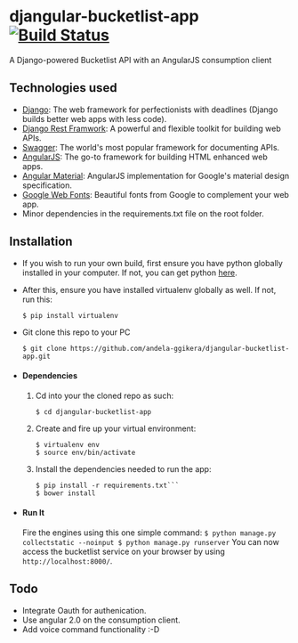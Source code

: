 # djangular-bucketlist-app [![Build Status](https://travis-ci.org/andela-ggikera/djangular-bucketlist-app.svg?branch=master)](https://travis-ci.org/andela-ggikera/djangular-bucketlist-app)
A Django-powered Bucketlist API with an AngularJS consumption client

## Technologies used
* [Django](https://www.djangoproject.com/): The web framework for perfectionists with deadlines (Django builds better web apps with less code).
* [Django Rest Framwork](http://www.django-rest-framework.org/): A powerful and flexible toolkit for building web APIs.
* [Swagger](http://swagger.io/): The world's most popular framework for documenting APIs.
* [AngularJS](https://angularjs.org/): The go-to framework for building HTML enhanced web apps.
* [Angular Material](https://material.angularjs.org/latest/): AngularJS implementation for Google's material design specification.
* [Google Web Fonts](https://www.google.com/fonts): Beautiful fonts from Google to complement your web app.
* Minor dependencies in the requirements.txt file on the root folder.


## Installation
* If you wish to run your own build, first ensure you have python globally installed in your computer. If not, you can get python [here](https://www.python.org").
* After this, ensure you have installed virtualenv globally as well. If not, run this:
    ```
    $ pip install virtualenv
    ```
* Git clone this repo to your PC
    ```
    $ git clone https://github.com/andela-ggikera/djangular-bucketlist-app.git
    ```


* #### Dependencies
    1. Cd into your the cloned repo as such:
        ```
        $ cd djangular-bucketlist-app
        ```

    2. Create and fire up your virtual environment:
        ```
        $ virtualenv env
        $ source env/bin/activate
        ```
    3. Install the dependencies needed to run the app:
        ```
        $ pip install -r requirements.txt```
        $ bower install
        ```


* #### Run It
    Fire the engines using this one simple command:
        ```
        $ python manage.py collectstatic --noinput
        $ python manage.py runserver
        ```
    You can now access the bucketlist service on your browser by using
        ```
        http://localhost:8000/
        ```.

## Todo
* Integrate Oauth for authenication.
* Use angular 2.0 on the consumption client.
* Add voice command functionality :-D

